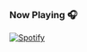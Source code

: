 ### Now Playing 🎧

[![Spotify](https://github-readme-remake.vercel.app/api/spotify)](https://open.spotify.com/user/vbzlp0fvd3t8dsbiatjj08ly4)
<br/>
